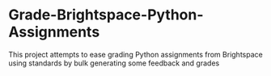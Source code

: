 # Grade-Brightspace-Python-Assignments
This project attempts to ease grading Python assignments from Brightspace using standards by bulk generating some feedback and grades
